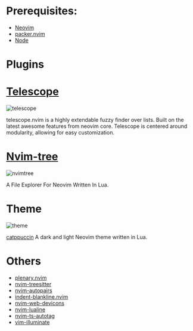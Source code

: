 # Prerequisites: 

- [Neovim](https://github.com/neovim/neovim)
- [packer.nvim](https://github.com/wbthomason/packer.nvim) 
- [Node](https://github.com/nodejs/node)

# Plugins


# [Telescope](https://github.com/nvim-telescope/telescope.nvim)

![telescope](https://user-images.githubusercontent.com/102697831/201204102-90a93b73-aa69-431a-bfa3-4bc73232266e.png)

telescope.nvim is a highly extendable fuzzy finder over lists. Built on the latest awesome features from neovim core. Telescope is centered around modularity, allowing for easy customization.


# [Nvim-tree](https://github.com/kyazdani42/nvim-tree.lua)

![nvimtree](https://user-images.githubusercontent.com/102697831/201203267-83e84f00-3e23-4f02-8be6-44b451f42453.png)

A File Explorer For Neovim Written In Lua.


# Theme 

![theme](https://user-images.githubusercontent.com/102697831/201203697-e1dc9425-3228-41ec-a4ef-cd9afa4893c0.png)


[catppuccin](https://github.com/catppuccin/nvim) A dark and light Neovim theme written in Lua.


# Others

- [plenary.nvim](https://github.com/nvim-lua/plenary.nvim)
- [nvim-treesitter](https://github.com/nvim-treesitter/nvim-treesitter)
- [nvim-autopairs](https://github.com/windwp/nvim-autopairs)
- [indent-blankline.nvim](https://github.com/lukas-reineke/indent-blankline.nvim)
- [nvim-web-devicons](https://github.com/kyazdani42/nvim-web-devicons)
- [nvim-lualine](https://github.com/nvim-lualine/lualine.nvim)
- [nvim-ts-autotag](https://github.com/windwp/nvim-ts-autotag)
- [vim-illuminate](https://github.com/RRethy/vim-illuminate)
